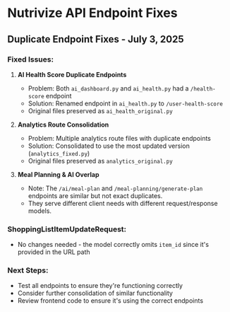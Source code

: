 # Nutrivize API Endpoint Fixes

## Duplicate Endpoint Fixes - July 3, 2025

### Fixed Issues:

1. **AI Health Score Duplicate Endpoints**
   - Problem: Both `ai_dashboard.py` and `ai_health.py` had a `/health-score` endpoint
   - Solution: Renamed endpoint in `ai_health.py` to `/user-health-score`
   - Original files preserved as `ai_health_original.py`

2. **Analytics Route Consolidation**
   - Problem: Multiple analytics route files with duplicate endpoints
   - Solution: Consolidated to use the most updated version (`analytics_fixed.py`)
   - Original files preserved as `analytics_original.py`

3. **Meal Planning & AI Overlap**
   - Note: The `/ai/meal-plan` and `/meal-planning/generate-plan` endpoints are similar but not exact duplicates.
   - They serve different client needs with different request/response models.

### ShoppingListItemUpdateRequest:
- No changes needed - the model correctly omits `item_id` since it's provided in the URL path

### Next Steps:
- Test all endpoints to ensure they're functioning correctly
- Consider further consolidation of similar functionality
- Review frontend code to ensure it's using the correct endpoints
